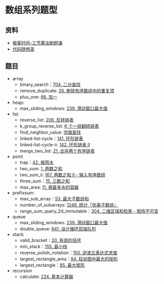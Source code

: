 # 数组系列题型

## 资料

- [极客时间-三节算法刷题课](https://u.geekbang.org/lesson/343?article=422778&utm_campaign=geektime_search&utm_content=geektime_search&utm_medium=geektime_search&utm_source=geektime_search&utm_term=geektime_search)
- [代码随想录](https://programmercarl.com/0704.%E4%BA%8C%E5%88%86%E6%9F%A5%E6%89%BE.html#%E7%AE%97%E6%B3%95%E5%85%AC%E5%BC%80%E8%AF%BE)

## 题目

- array
  - binary_search：[704. 二分查找](https://leetcode.cn/problems/binary-search/description/)
  - remove_duplicate: [26. 删除有序数组中的重复项](https://leetcode.cn/problems/remove-duplicates-from-sorted-array/)
  - plus_one: [66. 加一](https://leetcode.cn/problems/plus-one/description/)
- heap:
  - max_sliding_windows: [239. 滑动窗口最大值](https://leetcode.cn/problems/sliding-window-maximum/description/)
- list
  - reverse_list: [206. 反转链表](https://leetcode.cn/problems/reverse-linked-list/)
  - k_group_reverse_list: [K 个一组翻转链表](https://leetcode.cn/problems/reverse-nodes-in-k-group/)
  - find_neighbor_value: [邻值查找](https://www.acwing.com/problem/content/description/138/)
  - linked-list-cycle：[141. 环形链表](https://leetcode.cn/problems/linked-list-cycle/description/)
  - linked-list-cycle-ii: [142. 环形链表 II](https://leetcode.cn/problems/linked-list-cycle-ii/description/)
  - merge_two_list: [21. 合并两个有序链表](https://leetcode.cn/problems/merge-two-sorted-lists/)
- point
  - trap：[42. 接雨水](https://leetcode.cn/problems/trapping-rain-water/solutions/692342/jie-yu-shui-by-leetcode-solution-tuvc/)
  - two_sum: [1. 两数之和](https://leetcode.cn/problems/two-sum/description/)
  - two_sum_ii: [167. 两数之和 II - 输入有序数组](https://leetcode.cn/problems/two-sum-ii-input-array-is-sorted/)
  - three_sum：[15. 三数之和](https://leetcode.cn/problems/3sum/description/)
  - max_area: [11. 盛最多水的容器](https://leetcode.cn/problems/container-with-most-water/description/)
- prefixsum:
  - max_sub_array：[53. 最大子数组和](https://leetcode.cn/problems/maximum-subarray/)
  - number_of_subarrays: [1248. 统计「优美子数组」](https://leetcode.cn/problems/count-number-of-nice-subarrays/)
  - range_sum_query_2d_immutable：[304. 二维区域和检索 - 矩阵不可变](https://leetcode.cn/problems/range-sum-query-2d-immutable/description/)
- queue
  - max_sliding_windows: [239. 滑动窗口最大值](https://leetcode.cn/problems/sliding-window-maximum/description/)
  - double_queue: [641. 设计循环双端队列](https://leetcode.cn/problems/design-circular-deque/solutions/1743694/she-ji-xun-huan-shuang-duan-dui-lie-by-l-97v0/)
- stack
  - valid_bracket：[20. 有效的括号](https://leetcode.cn/problems/valid-parentheses/description/)
  - min_stack：[155. 最小栈](https://leetcode.cn/problems/min-stack/description/)
  - reverse_polish_notation：[150. 逆波兰表达式求值](https://leetcode.cn/problems/evaluate-reverse-polish-notation/)
  - largest_rectangle_area：[84. 柱状图中最大的矩形](https://leetcode.cn/problems/largest-rectangle-in-histogram/description/)
  - largest_rectangle：[85. 最大矩形](https://leetcode.cn/problems/maximal-rectangle/description/)
- recursion
  - calculate: [224. 基本计算器](https://leetcode.cn/problems/basic-calculator/)